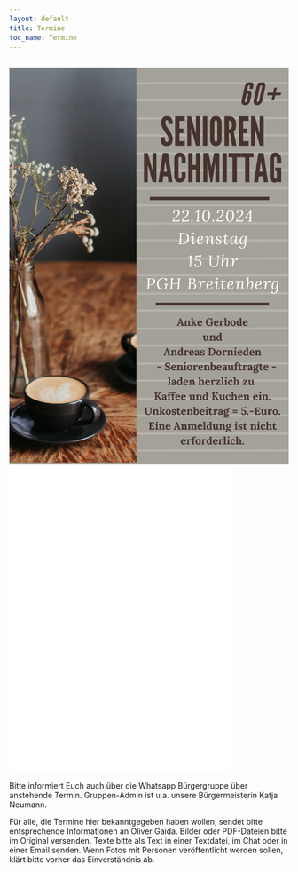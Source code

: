 ```yaml
---
layout: default
title: Termine
toc_name: Termine
---
```


<!-- aktuell wurden keine Termine an den Internetverantwortlichen gemeldet. -->

<br><a href="#" class="image featured"><img src="images/seniorennachmittag.jpg" alt="" /></a>
<embed src="images/st-martin-aushang-2024.pdf" width="400" height="550" type="application/pdf">

Bitte informiert Euch auch über die Whatsapp Bürgergruppe über anstehende Termin. Gruppen-Admin ist u.a. unsere Bürgermeisterin Katja Neumann.

Für alle, die Termine hier bekanntgegeben haben wollen, sendet bitte entsprechende Informationen an Oliver Gaida. Bilder oder PDF-Dateien bitte im Original versenden. Texte bitte als Text in einer Textdatei, im Chat oder in einer Email senden. Wenn Fotos mit Personen veröffentlicht werden sollen, klärt bitte vorher das Einverständnis ab.